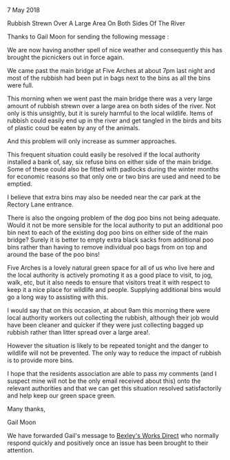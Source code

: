 7 May 2018

Rubbish Strewn Over A Large Area On Both Sides Of The River

Thanks to Gail Moon for sending the following message :

We are now having another spell of nice weather and consequently this has brought the picnickers out in force again.

We came past the main bridge at Five Arches at about 7pm last night and most of the rubbish had been put in bags next to the bins as all the bins were full.

This morning when we went past the main bridge there was a very large amount of rubbish strewn over a large area on both sides of the river. Not only is this unsightly, but it is surely harmful to the local wildlife. Items of rubbish could easily end up in the river and get tangled in the birds and bits of plastic coud be eaten by any of the animals.

And this problem will only increase as summer approaches.

This frequent situation could easily be resolved if the local authority installed a bank of, say, six refuse bins on either side of the main bridge. Some of these could also be fitted with padlocks during the winter months for economic reasons so that only one or two bins are used and need to be emptied.

I believe that extra bins may also be needed near the car park at the Rectory Lane entrance.

There is also the ongoing problem of the dog poo bins not being adequate. Would it not be more sensible for the local authority to put an additional poo bin next to each of the existing dog poo bins on either side of the main bridge? Surely it is better to empty extra black sacks from additional poo bins rather than having to remove individual poo bags from on top and around the base of the poo bins!

Five Arches is a lovely natural green space for all of us who live here and the local authority is actively promoting it as a good place to visit, to jog, walk, etc, but it also needs to ensure that visitors treat it with respect to keep it a nice place for wildlife and people. Supplying additional bins would go a long way to assisting with this.

I would say that on this occasion, at about 9am this morning there were local authority workers out collecting the rubbish, although their job would have been cleaner and quicker if they were just collecting bagged up rubbish rather than litter spread over a large area!.

However the situation is likely to be repeated tonight and the danger to wildlife will not be prevented. The only way to reduce the impact of rubbish is to provide more bins.

I hope that the residents association are able to pass my comments (and I suspect mine will not be the only email received about this) onto the relevant authorities and that we can get this situation resolved satisfactorily and help keep our green space green.

Many thanks,

Gail Moon

We have forwarded Gail's message to [Bexley's Works Direct](mailto:worksdirect@bexley.gov.uk) who normally respond quickly and positively once an issue has been brought to their attention.
